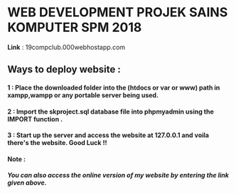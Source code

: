 # WEB DEVELOPMENT PROJEK SAINS KOMPUTER SPM 2018
 <b>Link</b> : 19compclub.000webhostapp.com





<h2>Ways to deploy website : </h2>

<h4>1 : Place the downloaded folder into the (htdocs or var or www) path in xampp,wampp or any portable server being used.</h4>
<h4>2 : Import the skproject.sql database file into phpmyadmin using the IMPORT function . </h4>

<h4>  3 : Start up the server and access the website at 127.0.0.1 and voila there's the website. Good Luck !! </h4>


<h4>Note : </h4>
<h5><b>You can also access the online version of my website by entering the link given above.<b> <h5>
